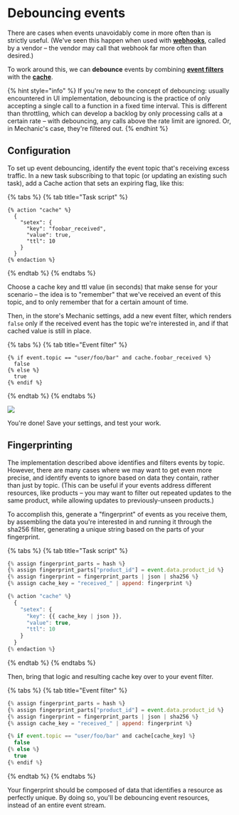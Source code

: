 # Debouncing events

There are cases when events unavoidably come in more often than is strictly useful. \(We've seen this happen when used with [**webhooks**](../platform/webhooks.md), called by a vendor – the vendor may call that webhook far more often than desired.\)

To work around this, we can **debounce** events by combining [**event filters**](../platform/events/filters.md) with the [**cache**](../platform/mechanic-cache/).

{% hint style="info" %}
If you're new to the concept of debouncing: usually encountered in UI implementation, debouncing is the practice of only accepting a single call to a function in a fixed time interval. This is different than throttling, which can develop a backlog by only processing calls at a certain rate – with debouncing, any calls above the rate limit are ignored. Or, in Mechanic's case, they're filtered out.
{% endhint %}

## Configuration

To set up event debouncing, identify the event topic that's receiving excess traffic. In a new task subscribing to that topic \(or updating an existing such task\), add a Cache action that sets an expiring flag, like this:

{% tabs %}
{% tab title="Task script" %}
```text
{% action "cache" %}
  {
    "setex": {
      "key": "foobar_received",
      "value": true,
      "ttl": 10
    }
  }
{% endaction %}
```
{% endtab %}
{% endtabs %}

Choose a cache key and ttl value \(in seconds\) that make sense for your scenario – the idea is to "remember" that we've received an event of this topic, and to only remember that for a certain amount of time.

Then, in the store's Mechanic settings, add a new event filter, which renders `false` only if the received event has the topic we're interested in, and if that cached value is still in place.

{% tabs %}
{% tab title="Event filter" %}
```text
{% if event.topic == "user/foo/bar" and cache.foobar_received %}
  false
{% else %}
  true
{% endif %}
```
{% endtab %}
{% endtabs %}

![](https://d33v4339jhl8k0.cloudfront.net/docs/assets/5ddd799f2c7d3a7e9ae472fc/images/5fc7e48bd580ce55a38b3a41/file-ZywLatxT1R.png)

You're done! Save your settings, and test your work.

## Fingerprinting

The implementation described above identifies and filters events by topic. However, there are many cases where we may want to get even more precise, and identify events to ignore based on data they contain, rather than just by topic. \(This can be useful if your events address different resources, like products – you may want to filter out repeated updates to the same product, while allowing updates to previously-unseen products.\)

To accomplish this, generate a "fingerprint" of events as you receive them, by assembling the data you're interested in and running it through the sha256 filter, generating a unique string based on the parts of your fingerprint.

{% tabs %}
{% tab title="Task script" %}
```javascript
{% assign fingerprint_parts = hash %}
{% assign fingerprint_parts["product_id"] = event.data.product_id %}
{% assign fingerprint = fingerprint_parts | json | sha256 %}
{% assign cache_key = "received_" | append: fingerprint %}

{% action "cache" %}
  {
    "setex": {
      "key": {{ cache_key | json }},
      "value": true,
      "ttl": 10
    }
  }
{% endaction %}
```
{% endtab %}
{% endtabs %}

Then, bring that logic and resulting cache key over to your event filter.

{% tabs %}
{% tab title="Event filter" %}
```javascript
{% assign fingerprint_parts = hash %}
{% assign fingerprint_parts["product_id"] = event.data.product_id %}
{% assign fingerprint = fingerprint_parts | json | sha256 %}
{% assign cache_key = "received_" | append: fingerprint %}

{% if event.topic == "user/foo/bar" and cache[cache_key] %}
  false
{% else %}
  true
{% endif %}
```
{% endtab %}
{% endtabs %}

Your fingerprint should be composed of data that identifies a resource as perfectly unique. By doing so, you'll be debouncing event resources, instead of an entire event stream.

